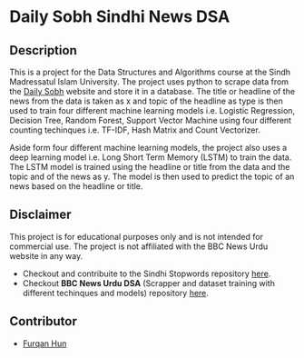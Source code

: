 # Daily Sobh Sindhi News DSA

## Description
This is a project for the Data Structures and Algorithms course at the Sindh Madressatul Islam University. The project uses python to scrape data from the [Daily Sobh](https://dailysobh.com) website and store it in a database. The title or headline of the news from the data is taken as x and topic of the headline as type is then used to train four different machine learning models i.e. Logistic Regression, Decision Tree, Random Forest, Support Vector Machine using four different counting techinques i.e. TF-IDF, Hash Matrix and Count Vectorizer.

Aside form four different machine learning models, the project also uses a deep learning model i.e. Long Short Term Memory (LSTM) to train the data. The LSTM model is trained using the headline or title from the data and the topic and of the news as y. The model is then used to predict the topic of an news based on the headline or title.

## Disclaimer
This project is for educational purposes only and is not intended for commercial use. The project is not affiliated with the BBC News Urdu website in any way.

- Checkout and contribuite to the Sindhi Stopwords repository [here](https://github.com/alinawazuob/sindhi-TPTS/).
- Checkout **BBC News Urdu DSA** (Scrapper and dataset training with different techinques and models) repository [here](https://github.com/FurqanHun/BBC_Urdu_DSA).

## Contributor
- [Furqan Hun](https://github.com/furqanhun)
